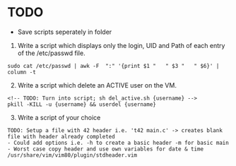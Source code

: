 # TODO

- Save scripts seperately in folder

1. Write a script which displays only the login, UID and Path of each entry of the /etc/passwd file.

```
sudo cat /etc/passwd | awk -F  ":" '{print $1 "   " $3 "   " $6}' | column -t
```

2. Write a script which delete an ACTIVE user on the VM.

```
<!-- TODO: Turn into script; sh del_active.sh {username} -->
pkill -KILL -u {username} && userdel {username}
```

3. Write a script of your choice

```
TODO: Setup a file with 42 header i.e. 't42 main.c' -> creates blank file with header already completed
- Could add options i.e. -h to create a basic header -m for basic main
- Worst case copy header and use own variables for date & time
/usr/share/vim/vim80/plugin/stdheader.vim
```
